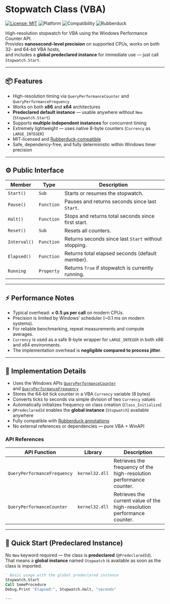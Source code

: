 # Stopwatch Class (VBA)
[![License: MIT](https://img.shields.io/badge/License-MIT-green.svg)](LICENSE)
![Platform](https://img.shields.io/badge/Platform-VBA%20(Excel%2C%20Access%2C%20Office)-blue)
![Compatibility](https://img.shields.io/badge/Architecture-x86%20%7C%20x64-lightgrey)
![Rubberduck](https://img.shields.io/badge/Rubberduck-Ready-orange)

High-resolution stopwatch for VBA using the Windows Performance Counter API.  
Provides **nanosecond-level precision** on supported CPUs, works on both 32- and 64-bit VBA hosts,  
and includes a **global predeclared instance** for immediate use — just call `Stopwatch.Start`.

---

## 📦 Features

- High-resolution timing via `QueryPerformanceCounter` and `QueryPerformanceFrequency`
- Works on both **x86** and **x64** architectures
- **Predeclared default instance** — usable anywhere without `New` (`Stopwatch.Start`)
- Supports **multiple independent instances** for concurrent timing
- Extremely lightweight — uses native 8-byte counters (`Currency` as `LARGE_INTEGER`)
- MIT-licensed and [Rubberduck-compatible](https://rubberduckvba.com/)
- Safe, dependency-free, and fully deterministic within Windows timer precision

---

## ⚙️ Public Interface

| Member        | Type       | Description |
|----------------|------------|-------------|
| `Start()`      | `Sub`      | Starts or resumes the stopwatch. |
| `Pause()`      | `Function` | Pauses and returns seconds since last `Start`. |
| `Halt()`       | `Function` | Stops and returns total seconds since first start. |
| `Reset()`      | `Sub`      | Resets all counters. |
| `Interval()`   | `Function` | Returns seconds since last `Start` without stopping. |
| `Elapsed()`    | `Function` | Returns total elapsed seconds (default member). |
| `Running`      | `Property` | Returns `True` if stopwatch is currently running. |

---

## ⚡ Performance Notes

- Typical overhead: **< 0.5 µs per call** on modern CPUs.  
- Precision is limited by Windows’ scheduler (~0.1 ms on modern systems).  
- For reliable benchmarking, repeat measurements and compute averages.  
- `Currency` is used as a safe 8-byte wrapper for `LARGE_INTEGER` in both x86 and x64 environments.  
- The implementation overhead is **negligible compared to process jitter**.

---

## 🧠 Implementation Details

- Uses the Windows APIs [`QueryPerformanceCounter`](https://learn.microsoft.com/en-us/windows/win32/api/profileapi/nf-profileapi-queryperformancecounter)  
  and [`QueryPerformanceFrequency`](https://learn.microsoft.com/en-us/windows/win32/api/profileapi/nf-profileapi-queryperformancefrequency)
- Stores the 64-bit tick counter in a VBA `Currency` variable (8 bytes)
- Converts ticks to seconds via simple division of two `Currency` values
- Automatically initializes frequency on class creation (`Class_Initialize`)
- `@PredeclaredId` enables the **global instance** (`Stopwatch`) available anywhere
- Fully compatible with [Rubberduck annotations](https://rubberduckvba.com/annotations)
- No external references or dependencies — pure VBA + WinAPI

### API References

| API Function | Library | Description |
|---------------|----------|-------------|
| `QueryPerformanceFrequency` | `kernel32.dll` | Retrieves the frequency of the high-resolution performance counter. |
| `QueryPerformanceCounter`   | `kernel32.dll` | Retrieves the current value of the high-resolution performance counter. |

---

## 🚀 Quick Start (Predeclared Instance)

No `New` keyword required — the class is **predeclared** (`@PredeclaredId`).  
That means a **global instance** named `Stopwatch` is available as soon as the class is imported.

```vb
' Basic usage with the global predeclared instance
Stopwatch.Start
Call SomeProcedure
Debug.Print "Elapsed:", Stopwatch.Halt, "seconds"

---
